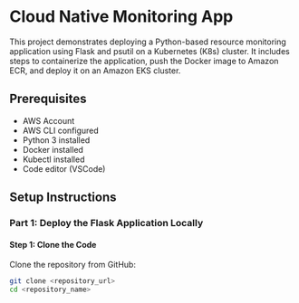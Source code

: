 # Cloud Native Monitoring App

This project demonstrates deploying a Python-based resource monitoring application using Flask and psutil on a Kubernetes (K8s) cluster. It includes steps to containerize the application, push the Docker image to Amazon ECR, and deploy it on an Amazon EKS cluster.


## Prerequisites

- AWS Account
- AWS CLI configured
- Python 3 installed
- Docker installed
- Kubectl installed
- Code editor (VSCode)

## Setup Instructions

### Part 1: Deploy the Flask Application Locally

#### Step 1: Clone the Code

Clone the repository from GitHub:

```bash
git clone <repository_url>
cd <repository_name>





